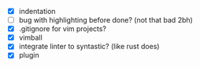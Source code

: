 - [x] indentation
- [ ] bug with highlighting before done? (not that bad 2bh)
- [x] .gitignore for vim projects?
- [x] vimball
- [x] integrate linter to syntastic? (like rust does)
- [x] plugin
